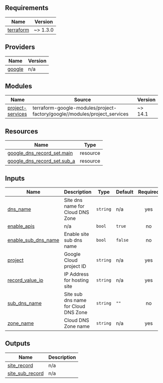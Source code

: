 <!-- BEGIN_TF_DOCS -->
## Requirements

| Name | Version |
|------|---------|
| <a name="requirement_terraform"></a> [terraform](#requirement\_terraform) | ~> 1.3.0 |

## Providers

| Name | Version |
|------|---------|
| <a name="provider_google"></a> [google](#provider\_google) | n/a |

## Modules

| Name | Source | Version |
|------|--------|---------|
| <a name="module_project-services"></a> [project-services](#module\_project-services) | terraform-google-modules/project-factory/google//modules/project_services | ~> 14.1 |

## Resources

| Name | Type |
|------|------|
| [google_dns_record_set.main](https://registry.terraform.io/providers/hashicorp/google/latest/docs/resources/dns_record_set) | resource |
| [google_dns_record_set.sub_a](https://registry.terraform.io/providers/hashicorp/google/latest/docs/resources/dns_record_set) | resource |

## Inputs

| Name | Description | Type | Default | Required |
|------|-------------|------|---------|:--------:|
| <a name="input_dns_name"></a> [dns\_name](#input\_dns\_name) | Site dns name for Cloud DNS Zone | `string` | n/a | yes |
| <a name="input_enable_apis"></a> [enable\_apis](#input\_enable\_apis) | n/a | `bool` | `true` | no |
| <a name="input_enable_sub_dns_name"></a> [enable\_sub\_dns\_name](#input\_enable\_sub\_dns\_name) | Enable site sub dns name | `bool` | `false` | no |
| <a name="input_project"></a> [project](#input\_project) | Google Cloud project ID | `string` | n/a | yes |
| <a name="input_record_value_ip"></a> [record\_value\_ip](#input\_record\_value\_ip) | IP Address for hosting site | `string` | n/a | yes |
| <a name="input_sub_dns_name"></a> [sub\_dns\_name](#input\_sub\_dns\_name) | Site sub dns name for Cloud DNS Zone | `string` | `""` | no |
| <a name="input_zone_name"></a> [zone\_name](#input\_zone\_name) | Cloud DNS Zone name | `string` | n/a | yes |

## Outputs

| Name | Description |
|------|-------------|
| <a name="output_site_record"></a> [site\_record](#output\_site\_record) | n/a |
| <a name="output_site_sub_record"></a> [site\_sub\_record](#output\_site\_sub\_record) | n/a |
<!-- END_TF_DOCS -->